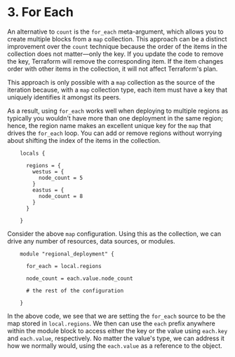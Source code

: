 # 3. For Each

An alternative to `count` is the `for_each` meta-argument, which allows you to create multiple blocks from a `map` collection. This approach can be a distinct improvement over the `count` technique because the order of the items in the collection does not matter—only the key. If you update the code to remove the key, Terraform will remove the corresponding item. If the item changes order with other items in the collection, it will not affect Terraform's plan.

This approach is only possible with a `map` collection as the source of the iteration because, with a `map` collection type, each item must have a key that uniquely identifies it amongst its peers. 

As a result, using `for_each` works well when deploying to multiple regions as typically you wouldn't have more than one deployment in the same region; hence, the region name makes an excellent unique key for the `map` that drives the `for_each` loop. You can add or remove regions without worrying about shifting the index of the items in the collection.

```
	locals {
	
	  regions = {
	    westus = {
	      node_count = 5
	    }
	    eastus = {
	      node_count = 8
	    }
	  }
	
	}
```

Consider the above `map` configuration. Using this as the collection, we can drive any number of resources, data sources, or modules.

```
	module "regional_deployment" {
	
	  for_each = local.regions
	
	  node_count = each.value.node_count
	
	  # the rest of the configuration
	
	}
```

In the above code, we see that we are setting the `for_each` source to be the map stored in `local.regions`. We then can use the `each` prefix anywhere within the module block to access either the key or the value using `each.key` and `each.value`, respectively. No matter the value's type, we can address it how we normally would, using the `each.value` as a reference to the object. 